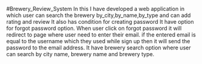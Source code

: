 #Brewery_Review_System
In this I have developed a web application in which user can search the brewery by_city,by_name,by_type and can add rating and review 
It also has condition for creating password
It have option for forgot password option. When user click on forgot password it will redirect to page where user need to enter their email. if the entered email is equal to the username which they used while sign up then it will send the password to the email address.
It have brewery search option where user can search by city name, brewery name and brewery type.

